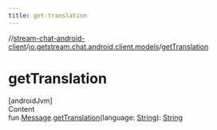 ```yaml
---
title: get-translation
---
```

//[stream-chat-android-client](../../index.md)/[io.getstream.chat.android.client.models](index.md)/[getTranslation](getTranslation.md)



# getTranslation  
[androidJvm]  
Content  
fun [Message](Message/index.md).[getTranslation](getTranslation.md)(language: [String](https://kotlinlang.org/api/latest/jvm/stdlib/kotlin/-string/index.html)): [String](https://kotlinlang.org/api/latest/jvm/stdlib/kotlin/-string/index.html)  



